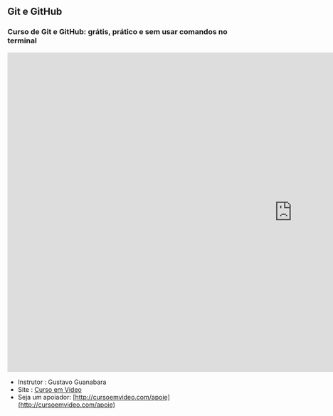 
## Git e GitHub


### Curso de Git e GitHub: grátis, prático e sem usar comandos no terminal

<iframe width="1280" height="720" src="https://www.youtube.com/embed/xEKo29OWILE" title="YouTube video player" frameborder="0" allow="accelerometer; autoplay; clipboard-write; encrypted-media; gyroscope; picture-in-picture" allowfullscreen></iframe>

- Instrutor : Gustavo Guanabara
- Site : [Curso em Video](http://www.cursoemvideo.com)
- Seja um apoiador: [http://cursoemvideo.com/apoie](http://cursoemvideo.com/apoie)

